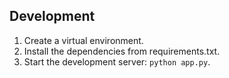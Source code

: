 ## Development

1. Create a virtual environment.
2. Install the dependencies from requirements.txt.
3. Start the development server: `python app.py`.
